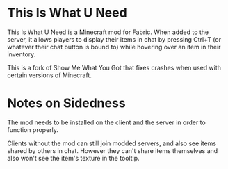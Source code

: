 # This Is What U Need

This Is What U Need is a Minecraft mod for Fabric. When added to the server, it allows players to display their items in chat by pressing Ctrl+T (or whatever their chat button is bound to) while hovering over an item in their inventory.

This is a fork of Show Me What You Got that fixes crashes when used with certain versions of Minecraft.

# Notes on Sidedness

The mod needs to be installed on the client and the server in order to function properly.

Clients without the mod can still join modded servers, and also see items shared by others in chat.
However they can't share items themselves and also won't see the item's texture in the tooltip.